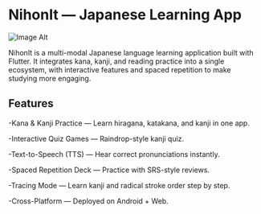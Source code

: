 # NihonIt — Japanese Learning App

![Image Alt]([image_url](https://github.com/Anisnur22/nihonit/blob/7b58efccafce95aa25916b96c0197697ce57632f/IMAGE%20INTRO.png))

NihonIt is a multi-modal Japanese language learning application built with Flutter.
It integrates kana, kanji, and reading practice into a single ecosystem, with interactive features and spaced repetition to make studying more engaging.

## Features

-Kana & Kanji Practice — Learn hiragana, katakana, and kanji in one app.

-Interactive Quiz Games — Raindrop-style kanji quiz.

-Text-to-Speech (TTS) — Hear correct pronunciations instantly.

-Spaced Repetition Deck — Practice with SRS-style reviews.

-Tracing Mode — Learn kanji and radical stroke order step by step.

-Cross-Platform — Deployed on Android + Web.

